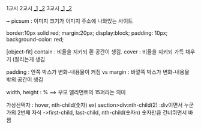 <p>1교시
2교시 <a href="https://codepen.io/vlveqxoo-the-builder/pen/abgeyPm">_1</a>  <a href="https://codepen.io/vlveqxoo-the-builder/pen/WNqVXmd">_2</a>
3교시 <a href="https://codepen.io/vlveqxoo-the-builder/pen/PorMOLp">_1</a>  <a href="https://codepen.io/vlveqxoo-the-builder/pen/qBzeVwB">_2</a></p>
<p><del>~</del>
picsum : 이미지 크기가 이미지 주소에 나와있는 사이트</p>

border:10px solid red;
margin:20px;
<m>
display:block; 
padding: 10px;
background-color: red;

<p>[object-fit]
contain  : 비율을 지키되 흰 공간이 생김.
cover     : 비율을 지키되 가득 채우기 (잘리는게 생김</p>
<p>padding : 안쪽 박스가 변화-내용물이 커짐
vs
margin : 바깥쪽 박스가 변화-내용물 밖의 공간이 생김</p>
<p>width, height : %  ==&gt; 부모 엘리먼트의 15퍼라는 의미</p>
<p>가상선택자 : hover, nth-child(숫자)
ex) section&gt;div:nth-child(2) :div이면서 누군가의 2번째 자식
    -&gt;first-child, last-child, nth-child(숫자n) 
                    숫자만큼 건너뛰면서 바뀜</p>